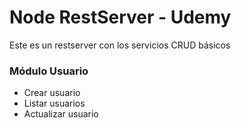 # Node RestServer - Udemy

Este es un restserver con los servicios CRUD básicos

### Módulo Usuario

- Crear usuario
- Listar usuarios
- Actualizar usuario
